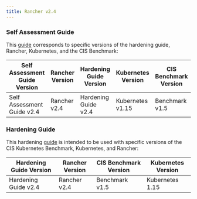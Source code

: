 ```yaml
---
title: Rancher v2.4
---
```


### Self Assessment Guide

This [guide](../reference-guides/rancher-security/rancher-v2.4-hardening-guides/self-assessment-guide-with-cis-v1.5-benchmark.md) corresponds to specific versions of the hardening guide, Rancher, Kubernetes, and the CIS Benchmark:

Self Assessment Guide Version | Rancher Version | Hardening Guide Version | Kubernetes Version | CIS Benchmark Version
---------------------------|----------|---------|-------|-----
Self Assessment Guide v2.4 | Rancher v2.4 | Hardening Guide v2.4 | Kubernetes v1.15 | Benchmark v1.5

### Hardening Guide

This hardening [guide](../reference-guides/rancher-security/rancher-v2.4-hardening-guides/hardening-guide-with-cis-v1.5-benchmark.md) is intended to be used with specific versions of the CIS Kubernetes Benchmark, Kubernetes, and Rancher:

Hardening Guide Version | Rancher Version | CIS Benchmark Version | Kubernetes Version
------------------------|----------------|-----------------------|------------------
Hardening Guide v2.4 | Rancher v2.4 | Benchmark v1.5 | Kubernetes 1.15
